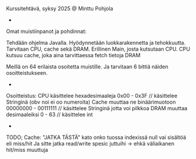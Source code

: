 Kurssitehtävä, syksy 2025
@ Minttu Pohjola

-

Omat muistiinpanot ja pohdinnat:

Tehdään ohjelma Javalla. Hyödynnetään luokkarakennetta ja tehokkuutta.
Tarvitaan CPU, cache sekä DRAM. Erillinen Main, josta kutsutaan CPU. 
CPU kutsuu cache, joka aina tarvittaessa fetch tietoja DRAM

Meillä on 64 erilaista osoitetta muistille. Ja tarvitaan 6 bittiä näiden osoitteistukseen. 


-

Osoitteistus:
CPU käsittelee hexadesimaaleja 0x00 - 0x3F // käsittelee Stringinä (obv noi ei oo numeroita)
Cache muuttaa ne binäärimuotoon 00000000 - 00111111 // käsittelee Stringinä jotta voi pilkkoa
DRAM muuttaa desimaaleiksi 0 - 63 // käsittelee int

-

TODO;
Cache: "JATKA TÄSTÄ" kato onko tuossa indexissä null vai sisältöä eli miss/hit
Ja sitte jatka read/write spesic juttuihi -> ehkä väliaikanen hit/miss muuttuja 